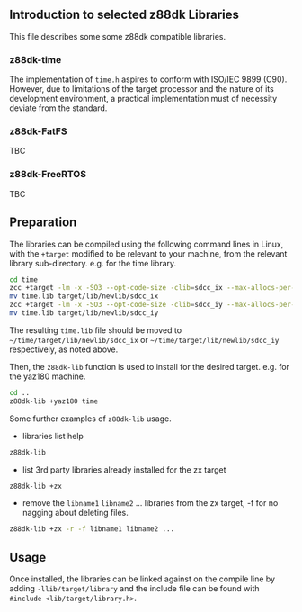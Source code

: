## Introduction to selected z88dk Libraries
This file describes some some z88dk compatible libraries.


### z88dk-time
The implementation of `time.h` aspires to conform with ISO/IEC 9899 (C90). However, due to limitations of the target processor and the nature of its development environment, a practical implementation must of necessity deviate from the standard.

### z88dk-FatFS
TBC

### z88dk-FreeRTOS
TBC

## Preparation
The libraries can be compiled using the following command lines in Linux, with the `+target` modified to be relevant to your machine, from the relevant library sub-directory. e.g. for the time library.

```bash
cd time
zcc +target -lm -x -SO3 --opt-code-size -clib=sdcc_ix --max-allocs-per-node400000 @time.lst -o time
mv time.lib target/lib/newlib/sdcc_ix
zcc +target -lm -x -SO3 --opt-code-size -clib=sdcc_iy --max-allocs-per-node400000 @time.lst -o time
mv time.lib target/lib/newlib/sdcc_iy
```
The resulting `time.lib` file should be moved to `~/time/target/lib/newlib/sdcc_ix` or `~/time/target/lib/newlib/sdcc_iy` respectively, as noted above.

Then, the `z88dk-lib` function is used to install for the desired target. e.g. for the yaz180 machine.

```bash
cd ..
z88dk-lib +yaz180 time
```

Some further examples of `z88dk-lib` usage.

+ libraries list help
```bash
z88dk-lib
```
+ list 3rd party libraries already installed for the zx target
```bash
z88dk-lib +zx
```
+ remove the `libname1` `libname2` ... libraries from the zx target, -f for no nagging about deleting files.
```bash
z88dk-lib +zx -r -f libname1 libname2 ...
```

## Usage
Once installed, the libraries can be linked against on the compile line by adding `-llib/target/library` and the include file can be found with `#include <lib/target/library.h>`.
